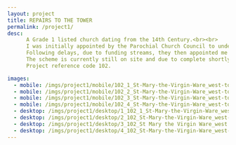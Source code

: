 ```yaml
---
layout: project
title: REPAIRS TO THE TOWER
permalink: /project1/
desc:
      A Grade 1 listed church dating from the 14th Century.<br><br>
      I was initially appointed by the Parochial Church Council to undertake an inspection and prepare a specification of works for stonemasonry repairs to the west tower.<br><br>
      Following delays, due to funding streams, they then appointed me to oversee and advise them on the implementation of the works, as well as acting as Contract Administrator for the project, and providing advice in respect of the Construction Design and Management Regulations, which govern Health and Safety in construction projects.<br><br>
      The scheme is currently still on site and due to complete shortly.<br><br>
      Project reference code 102.

images:
  - mobile: /imgs/project1/mobile/102_1_St-Mary-the-Virgin-Ware_west-tower_stone-masonry_conservation_repairs_grade-1-listed-building_lime-mortar_plastic-mortar-repairs_stone-replacement_like-for-like-repairs_PCC_quinquennial-survey_specification-of-works_site-supervision_M.jpg
  - mobile: /imgs/project1/mobile/102_2_St-Mary-the-Virgin-Ware_west-tower_stone-masonry_conservation_repairs_grade-1-listed-building_lime-mortar_plastic-mortar-repairs_stone-replacement_like-for-like-repairs_PCC_quinquennial-survey_specification-of-works_site-supervision_M.jpg
  - mobile: /imgs/project1/mobile/102_3_St-Mary-the-Virgin-Ware_west-tower_stone-masonry_conservation_repairs_grade-1-listed-building_lime-mortar_plastic-mortar-repairs_stone-replacement_like-for-like-repairs_PCC_quinquennial-survey_specification-of-works_site-supervision_M.jpg
  - mobile: /imgs/project1/mobile/102_4_St-Mary-the-Virgin-Ware_west-tower_stone_M.jpg
  - desktop: /imgs/project1/desktop/1_102_1_St-Mary-the-Virgin-Ware_west-tower_stone-masonry_conservation_repairs_grade-1-listed-building_DT.jpg
  - desktop: /imgs/project1/desktop/2_102_St-Mary-the-Virgin-Ware_west-tower_stone-masonry_conservation_repairs_grade-1-listed-building_lime-mortar_plastic-mortar-repairs_stone-replacement_like-for-like-repairs_PCC_quinquennial-survey_specification-of-works_DT.jpg
  - desktop: /imgs/project1/desktop/3_102_St Mary the Virgin Ware_west tower_stone_masonry_conservation_repairs_grade 1 listed building_lime mortar_plastic mortar repairs_stone replacement_like for like repairs_PCC_quinquennial survey_specification of works_site supervision_DT.jpg
  - desktop: /imgs/project1/desktop/4_102_St-Mary-the-Virgin-Ware_west-tower_stone_DT.jpg
---
```

